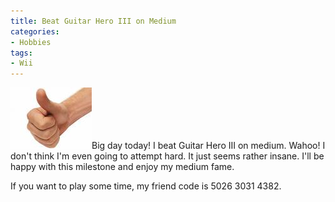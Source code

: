 ```yaml
---
title: Beat Guitar Hero III on Medium
categories:
- Hobbies
tags:
- Wii
---
```


![images.jpeg](/assets/posts/2007/images1.jpeg)Big day today! I beat Guitar Hero III on medium. Wahoo!
I don't think I'm even going to attempt hard. It just seems rather insane. I'll be happy with this milestone and enjoy my medium fame.

If you want to play some time, my friend code is 5026 3031 4382.
